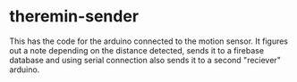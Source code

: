 # theremin-sender
This has the code for the arduino connected to the motion sensor. It figures out a note depending on the distance detected, sends it to a firebase database and using serial connection also sends it to a second "reciever" arduino.
